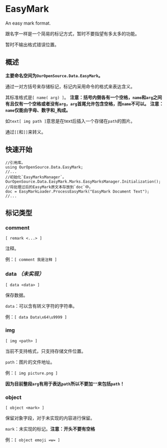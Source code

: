 ﻿# EasyMark

An easy mark format.

跟名字一样是一个简易的标记方式，暂时不要指望有多太多的功能。

暂时不输出格式错误位置。

## 概述

**主要命名空间为`OurOpenSource.Data.EasyMark`。**

通过一对方括号来存储标记，标记内采用命令的格式来表达含义。

其标准格式是`[ name( arg) ]`。
**注意：括号内侧各有一个空格，`name`和`arg`之间有且仅有一个空格或者没有`arg`，`arg`首尾允许包含空格，而`name`不可以。**
**注意：`name`仅能由字母、数字和`_`构成。**

如`text[ img path ]`意思是在text后插入一个存储在`path`的图片。

通过`[[`和`]]`来转义。

## 快速开始

```
//引用库。
using OurOpenSource.Data.EasyMark;
//...
//初始化`EasyMarksManager`。
OurOpenSource.Data.EasyMark.Marks.EasyMarksManager.Initialization();
//将处理过后的EasyMark原文本存放到`doc`中。
doc = EasyMarkLoader.ProcessEasyMark("EasyMark Document Text");
//...
```

## 标记类型

### comment

`[ remark <...> ]`

注释。

例：`[ comment 我是注释 ]`

### data *（未实现）*

`[ data <data> ]`

保存数据。

`data`：可以含有转义字符的字符串。

例：`[ data Data\x64\u9999 ]`

### img

`[ img <path> ]`

当前不支持格式，只支持存储文件位置。

`path`：图片的文件地址。

例：`[ img picture.png ]`

**因为目前整段`arg`有用于表达`path`所以不要加`""`来包括`path`！**

### object

`[ object <mark> ]`

保留对象字段，对于未实现的内容进行保留。

`mark`：未实现的标记。**注意：开头不要有空格**

例：`[ object emoji =w= ]`